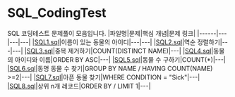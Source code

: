 # SQL_CodingTest
SQL 코딩테스트 문제풀이 모음입니다.
|파일명|문제|핵심 개념|문제 링크|
|------|---|---|---|
|[SQL1.sql](https://github.com/ilmechaJu/SQL_CodingTest/blob/main/solutions/SQL1.sql)|이름이 있는 동물의 아이디|---|---|
|[SQL2.sql](https://github.com/ilmechaJu/SQL_CodingTest/blob/main/solutions/SQL2.sql)|역순 정렬하기|---|---|
|[SQL3.sql](https://github.com/ilmechaJu/SQL_CodingTest/blob/main/solutions/SQL3.sql)|중복 제거하기|COUNT(DISTINCT NAME)|---|
|[SQL4.sql](https://github.com/ilmechaJu/SQL_CodingTest/blob/main/solutions/SQL4.sql)|동물의 아이디와 이름|ORDER BY ASC|---|
|[SQL5.sql](https://github.com/ilmechaJu/SQL_CodingTest/blob/main/solutions/SQL5.sql)|동물 수 구하기|COUNT(*)|---|
|[SQL6.sql](https://github.com/ilmechaJu/SQL_CodingTest/blob/main/solutions/SQL6.sql)|동명 동물 수 찾기|GROUP BY NAME / HAVING COUNT(NAME) >=2|---|
|[SQL7.sql](https://github.com/ilmechaJu/SQL_CodingTest/blob/main/solutions/SQL7.sql)|아픈 동물 찾기|WHERE CONDITION = "Sick"|---|
|[SQL8.sql](https://github.com/ilmechaJu/SQL_CodingTest/blob/main/solutions/SQL8.sql)|상위 n개 레코드|ORDER BY / LIMIT 1|---|
